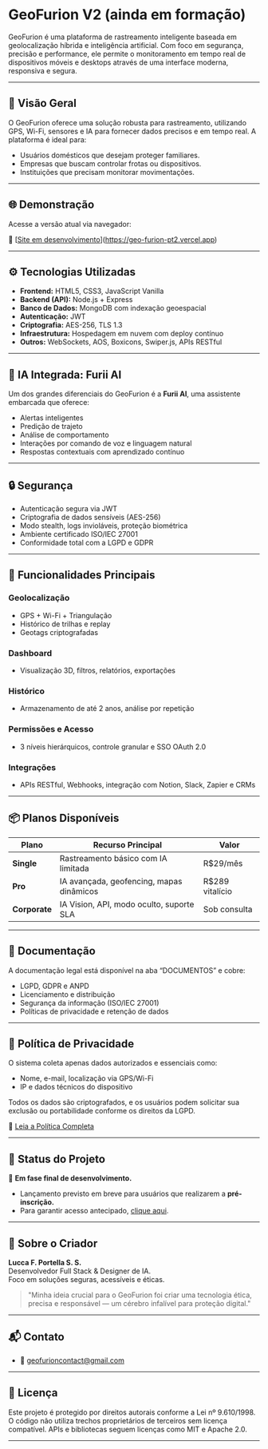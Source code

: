 # GeoFurion V2 (ainda em formação)

GeoFurion é uma plataforma de rastreamento inteligente baseada em geolocalização híbrida e inteligência artificial. Com foco em segurança, precisão e performance, ele permite o monitoramento em tempo real de dispositivos móveis e desktops através de uma interface moderna, responsiva e segura.

---

## 🚀 Visão Geral

O GeoFurion oferece uma solução robusta para rastreamento, utilizando GPS, Wi-Fi, sensores e IA para fornecer dados precisos e em tempo real. A plataforma é ideal para:

- Usuários domésticos que desejam proteger familiares.
- Empresas que buscam controlar frotas ou dispositivos.
- Instituições que precisam monitorar movimentações.

---

## 🌐 Demonstração

Acesse a versão atual via navegador:

🔗 [[Site em desenvolvimento](#)](https://geo-furion-pt2.vercel.app)

---

## ⚙️ Tecnologias Utilizadas

- **Frontend:** HTML5, CSS3, JavaScript Vanilla
- **Backend (API):** Node.js + Express
- **Banco de Dados:** MongoDB com indexação geoespacial
- **Autenticação:** JWT
- **Criptografia:** AES-256, TLS 1.3
- **Infraestrutura:** Hospedagem em nuvem com deploy contínuo
- **Outros:** WebSockets, AOS, Boxicons, Swiper.js, APIs RESTful

---

## 🧠 IA Integrada: Furii AI

Um dos grandes diferenciais do GeoFurion é a **Furii AI**, uma assistente embarcada que oferece:

- Alertas inteligentes
- Predição de trajeto
- Análise de comportamento
- Interações por comando de voz e linguagem natural
- Respostas contextuais com aprendizado contínuo

---

## 🔒 Segurança

- Autenticação segura via JWT
- Criptografia de dados sensíveis (AES-256)
- Modo stealth, logs invioláveis, proteção biométrica
- Ambiente certificado ISO/IEC 27001
- Conformidade total com a LGPD e GDPR

---

## 📱 Funcionalidades Principais

### Geolocalização
- GPS + Wi-Fi + Triangulação
- Histórico de trilhas e replay
- Geotags criptografadas

### Dashboard
- Visualização 3D, filtros, relatórios, exportações

### Histórico
- Armazenamento de até 2 anos, análise por repetição

### Permissões e Acesso
- 3 níveis hierárquicos, controle granular e SSO OAuth 2.0

### Integrações
- APIs RESTful, Webhooks, integração com Notion, Slack, Zapier e CRMs

---

## 📦 Planos Disponíveis

| Plano               | Recurso Principal                          | Valor         |
|---------------------|---------------------------------------------|---------------|
| **Single**          | Rastreamento básico com IA limitada         | R$29/mês      |
| **Pro**             | IA avançada, geofencing, mapas dinâmicos    | R$289 vitalício |
| **Corporate**       | IA Vision, API, modo oculto, suporte SLA    | Sob consulta  |

---

## 📃 Documentação

A documentação legal está disponível na aba “DOCUMENTOS” e cobre:

- LGPD, GDPR e ANPD
- Licenciamento e distribuição
- Segurança da informação (ISO/IEC 27001)
- Políticas de privacidade e retenção de dados

---

## 📄 Política de Privacidade

O sistema coleta apenas dados autorizados e essenciais como:

- Nome, e-mail, localização via GPS/Wi-Fi
- IP e dados técnicos do dispositivo

Todos os dados são criptografados, e os usuários podem solicitar sua exclusão ou portabilidade conforme os direitos da LGPD.

🔗 [Leia a Política Completa](politi.html)

---

## 🧪 Status do Projeto

🚧 **Em fase final de desenvolvimento.**

- Lançamento previsto em breve para usuários que realizarem a **pré-inscrição.**
- Para garantir acesso antecipado, [clique aqui](inscricao.html).

---

## 👤 Sobre o Criador

**Lucca F. Portella S. S.**  
Desenvolvedor Full Stack & Designer de IA.  
Foco em soluções seguras, acessíveis e éticas.

> "Minha ideia crucial para o GeoFurion foi criar uma tecnologia ética, precisa e responsável — um cérebro infalível para proteção digital."

---

## 📬 Contato

- 📧 geofurioncontact@gmail.com

---

## 📜 Licença

Este projeto é protegido por direitos autorais conforme a Lei nº 9.610/1998. O código não utiliza trechos proprietários de terceiros sem licença compatível. APIs e bibliotecas seguem licenças como MIT e Apache 2.0.

---

